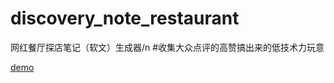# discovery_note_restaurant
网红餐厅探店笔记（软文）生成器/n
#收集大众点评的高赞搞出来的低技术力玩意

 [demo](http://2EM34E13.github.io/discovery_note_restaurant)  
